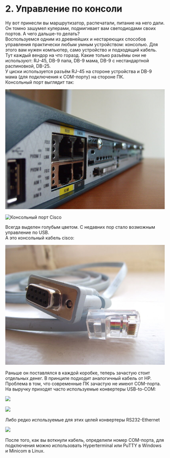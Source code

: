 # 2. Управление по консоли

Ну вот принесли вы маршрутизатор, распечатали, питание на него дали. Он томно зашумел кулерами, подмигивает вам светодиодами своих портов. А чего дальше-то делать?  
Воспользуемся одним из древнейших и нестареющих способов управления практически любым умным устройством: консолью. Для этого вам нужен компьютер, само устройство и подходящий кабель.  
Тут каждый вендор на что горазд. Какие только разъёмы они не используют: RJ-45, DB-9 папа, DB-9 мама, DB-9 с нестандартной распиновкой, DB-25.  
У циски используется разъём RJ-45 на стороне устройства и DB-9 мама \(для подключения к COM-порту\) на стороне ПК.  
Консольный порт выглядит так:

![&#x41A;&#x43E;&#x43D;&#x441;&#x43E;&#x43B;&#x44C;&#x43D;&#x44B;&#x439; &#x43F;&#x43E;&#x440;&#x442; Cisco](https://github.com/dan4i4ek/mdsm/blob/master/src/0_4aa4c_8670f218_XL.jpg)

![&#x41A;&#x43E;&#x43D;&#x441;&#x43E;&#x43B;&#x44C;&#x43D;&#x44B;&#x439; &#x43F;&#x43E;&#x440;&#x442; Cisco](http://4.bp.blogspot.com/_hT2QZmxmzPk/TBUeleE3hZI/AAAAAAAAATc/Mynxmvoouek/s1600/2960s.jpg)

Всегда выделен голубым цветом. С недавних пор стало возможным управление по USB.  
А это консольный кабель cisco:

![&#x41A;&#x43E;&#x43D;&#x441;&#x43E;&#x43B;&#x44C;&#x43D;&#x44B;&#x439; &#x43A;&#x430;&#x431;&#x435;&#x43B;&#x44C; Cisco](https://github.com/dan4i4ek/mdsm/blob/master/src/0_7c4d9_deb18dce_XL.jpg)

Раньше он поставлялся в каждой коробке, теперь зачастую стоит отдельных денег. В принципе подходит аналогичный кабель от HP.  
Проблема в том, что современные ПК зачастую не имеют COM-порта. На выручку приходят часто используемые конвертеры USB-to-COM:

![](http://www.scienceprog.com/wp-content/uploads/2007i/USB_to_COM/usb_rs232_adapter.jpg)

![](http://www.codeproject.com/KB/dotnet/WMICodeCreator_Demo/usb-serial-adapter.jpg)

Либо редко используемые для этих целей конвертеры RS232-Ethernet

![](http://tibbo.ru/storage/ds/large/tmbc-ds100-large.jpg)

После того, как вы воткнули кабель, определили номер COM-порта, для подключения можно использовать Hyperterminal или PuTTY в Windows и Minicom в Linux.

